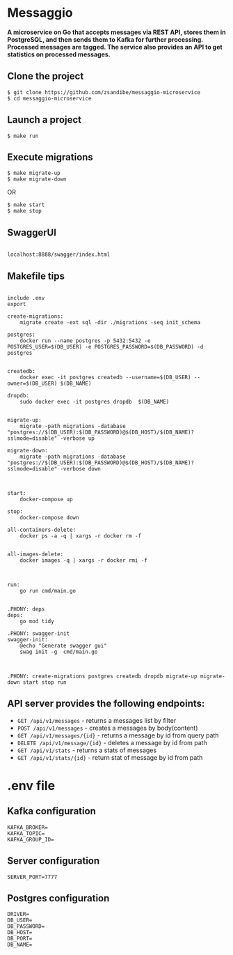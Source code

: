 # Messaggio

**A microservice on Go that accepts messages via REST API, stores them in PostgreSQL, and then sends them to Kafka for further processing. Processed messages are tagged. The service also provides an API to get statistics on processed messages.**


## Clone the project

```
$ git clone https://github.com/zsandibe/messaggio-microservice
$ cd messaggio-microservice
```

## Launch a project

```
$ make run
```

## Execute migrations

```
$ make migrate-up
$ make migrate-down
```

OR

```
$ make start
$ make stop
```

## SwaggerUI

```

localhost:8888/swagger/index.html

```

## Makefile tips

```

include .env
export

create-migrations:
	migrate create -ext sql -dir ./migrations -seq init_schema

postgres:
	docker run --name postgres -p 5432:5432 -e POSTGRES_USER=$(DB_USER) -e POSTGRES_PASSWORD=$(DB_PASSWORD) -d postgres


createdb: 
	docker exec -it postgres createdb --username=$(DB_USER) --owner=$(DB_USER) $(DB_NAME)

dropdb:
	sudo docker exec -it postgres dropdb  $(DB_NAME)


migrate-up:
	migrate -path migrations -database "postgres://$(DB_USER):$(DB_PASSWORD)@$(DB_HOST)/$(DB_NAME)?sslmode=disable" -verbose up 

migrate-down:
	migrate -path migrations -database "postgres://$(DB_USER):$(DB_PASSWORD)@$(DB_HOST)/$(DB_NAME)?sslmode=disable" -verbose down



start:
	docker-compose up

stop:
	docker-compose down

all-containers-delete:
	docker ps -a -q | xargs -r docker rm -f


all-images-delete:
	docker images -q | xargs -r docker rmi -f



run:
	go run cmd/main.go


.PHONY: deps
deps:
	go mod tidy

.PHONY: swagger-init
swagger-init:
	@echo "Generate swagger gui"
	swag init -g  cmd/main.go



.PHONY: create-migrations postgres createdb dropdb migrate-up migrate-down start stop run 

```


## API server provides the following endpoints:
* `GET /api/v1/messages` - returns a messages list by filter
* `POST /api/v1/messages` - creates a messages  by body(content)
* `GET /api/v1/messages/{id}` - returns a message by id from query path
* `DELETE /api/v1/message/{id}` - deletes a message by id from path
* `GET /api/v1/stats` - returns a stats of messages
* `GET /api/v1/stats/{id}` - return stat of message by id from path


# .env file
## Kafka configuration

```
KAFKA_BROKER=
KAFKA_TOPIC=
KAFKA_GROUP_ID=

```

## Server configuration

```
SERVER_PORT=7777
```

## Postgres configuration

```
DRIVER=
DB_USER=
DB_PASSWORD=
DB_HOST=
DB_PORT=
DB_NAME=
```

